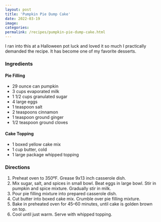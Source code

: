 ```yaml
---
layout: post
title: 'Pumpkin Pie Dump Cake'
date: 2022-03-19
image:
categories:
permalink: /recipes/pumpkin-pie-dump-cake.html
---
```


I ran into this at a Halloween pot luck and loved it so much I practically demanded the recipe. It has become one of my favorite desserts.

### Ingredients

#### Pie Filling

- 29 ounce can pumpkin
- 3 cups evaporated milk
- 1 1/2 cups granulated sugar
- 4 large eggs
- 1 teaspoon salt
- 2 teaspoons cinnamon
- 1 teaspoon ground ginger
- 1/2 teaspoon ground cloves

#### Cake Topping

- 1 boxed yellow cake mix
- 1 cup butter, cold
- 1 large package whipped topping

### Directions

1. Preheat oven to 350ºF. Grease 9x13 inch casserole dish.
2. Mix sugar, salt, and spices in small bowl. Beat eggs in large bowl. Stir in pumpkin and spice mixture. Gradually stir in milk.
3. Pour pie filling mixture into prepared casserole dish.
4. Cut butter into boxed cake mix. Crumble over pie filling mixture.
5. Bake in preheated oven for 45–60 minutes, until cake is golden brown on top.
6. Cool until just warm. Serve with whipped topping.